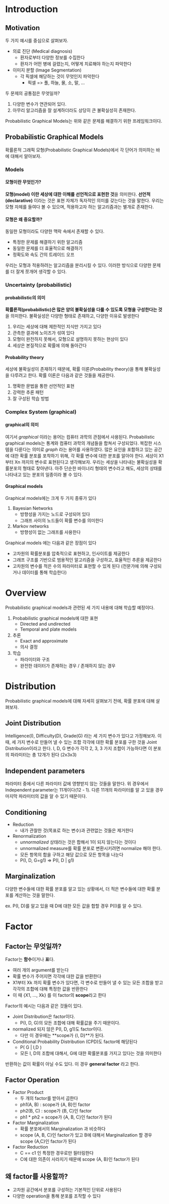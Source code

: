 # Introduction

## Motivation

두 가지 예시를 중심으로 살펴보자.

- 의료 진단 (Medical diagnosis)
    - 환자로부터 다양한 정보를 수집한다
    - 환자가 어떤 병에 걸렸는지, 어떻게 치료해야 하는지 파악한다
- 이미지 분할 (Image Segmentation)
    - 각 픽셀에 해당하는 것이 무엇인지 파악한다
        - 픽셀 => 풀, 하늘, 물, 소, 말, ...

두 문제의 공통점은 무엇일까?

1. 다양한 변수가 연관되어 있다.
2. 아무리 알고리즘을 잘 설계하더라도 상당히 큰 불확실성히 존재한다.

Probabilistic Graphical Models는 위와 같은 문제를 해결하기 위한 프레임워크이다.


## Probabilistic Graphical Models

확률론적 그래픽 모형(Probabilistic Graphical Models)에서 각 단어가 의미하는 바에 대해서 알아보자.


### Models

#### 모형이란 무엇인가?

**모형(model) 이란 세상에 대한 이해를 선언적으로 표현한 것**을 의미한다. **선언적(declarative)** 이라는 것은 표현 자체가 독자적인 의미를 갖는다는 것을 말한다. 우리는 모형 자체를 들여다 볼 수 있으며, 적용하고자 하는 알고리즘과는 별개로 존재한다.

#### 모형은 왜 중요할까?

동일한 모형이라도 다양한 맥락 속에서 존재할 수 있다. 

- 특정한 문제를 해결하기 위한 알고리즘
- 동일한 문제를 더 효율적으로 해결하기
- 정확도와 속도 간의 트레이드 오프

우리는 모형과 적용하려는 알고리즘을 분리시킬 수 있다. 이러한 방식으로 다양한 문제를 더 잘게 쪼개어 생각할 수 있다. 

### Uncertainty (probabilistic)

#### probabilistic의 의미

**확률론적(probabilistic)은 많은 양의 불확실성을 다룰 수 있도록 모형을 구성한다는 것**을 의미한다. 불확실성은 다양한 형태로 존재하고, 다양한 이유로 발생한다

1. 우리는 세상에 대해 제한적인 지식만 가지고 있다
2. 관측한 결과에 노이즈가 섞여 있다
3. 모형이 완전하지 못해서, 모형으로 설명하지 못하는 현상이 있다
4. 세상은 본질적으로 확률에 의해 돌아간다

#### Probability theory

세상에 불확실성이 존재하기 때문에, 확률 이론(Probability theory)을 통해 불확실성을 다루려고 한다. 확률 이론은 다음과 같은 것들을 제공한다.

1. 명확한 문법을 통한 선언적인 표현
2. 강력한 추론 패턴
3. 잘 구성된 학습 방법

### Complex System (graphical)

#### graphical의 의미

여기서 *graphical* 이라는 용어는 컴퓨터 과학의 관점에서 사용된다. Probabilistic graphical models는 통계와 컴퓨터 과학의 개념들을 합쳐서 구성되었다. 복잡한 시스템을 다룬다는 의미로 *graph* 라는 용어를 사용하였다. 많은 요인을 포함하고 있는 공간에 대한 확률 분포를 포착하기 위해, 각 확률 변수에 대한 분포를 알아야 한다. 세상이 X1 부터 Xn 까지의 변수로 표현된다고 생각해보자. 우리는 세상을 나타내는 불확실성을 확률분포의 형태로 찾아낸다. 아주 단순한 바이너리 형태의 변수라고 해도, 세상의 상태를 나타내고 있는 분포의 일종이라 볼 수 있다.

#### Graphical models

Graphical models에는 크게 두 가지 종류가 있다

1. Bayesian Networks
    - 방향성을 가지는 노드로 구성되어 있다
    - 그래프 사이의 노드들이 확률 변수를 의미한다
2. Markov networks
    - 방향성이 없는 그래프를 사용한다

Graphical models 에는 다음과 같은 장점이 있다

- 고차원의 확률분포를 압축적으로 표현하고, 인사이트를 제공한다
- 그래프 구조를 기반으로 범용적인 알고리즘을 구성하고, 효율적인 추론을 제공한다
- 고차원의 변수를 적은 수의 파라미터로 표현할 수 있게 된다 (전문가에 의해 구성되거나 데이터를 통해 학습한다)


# Overview

Probabilistic graphical models과 관련된 세 가지 내용에 대해 학습할 예정이다.

1. Probabilistic graphical models에 대한 표현
    - Directed and undirected
    - Temporal and plate models
2. 추론
    - Exact and approximate
    - 의사 결정
3. 학습
    - 파라미터와 구조
    - 완전한 데이터가 존재하는 경우 / 존재하지 않는 경우

# Distribution

Probabilistic graphical models에 대해 자세히 살펴보기 전에, 확률 분포에 대해 살펴보자.

## Joint Distribution

Intelligence(I), Difficulty(D), Grade(G) 라는 세 가지 변수가 있다고 가정해보자. 이 때, 세 가지 변수로 만들어 낼 수 있는 조합 각각에 대한 확률 분포를 구한 것을 Joint Distribution이라고 한다. I, D, G 변수가 각각 2, 3, 3 가지 조합이 가능하다면 이 분포의 파라미터는 총 12개가 된다 (2x3x3)

## Independent parameters

파라미터 중에서 다른 파라미터 값에 영향받지 않는 것들을 말한다. 위 경우에서 Independent parameter는 11개이다(12 - 1). 다른 11개의 파라미터를 알 고 있을 경우 마지막 파라미터의 값을 알 수 있기 때문이다.

## Conditioning

- Reduction
    - 내가 관찰한 것(목표로 하는 변수)과 관련없는 것들은 제거한다
- Renormalization
    - *unnormalized* 상태라는 것은 합해서 1이 되지 않는다는 것이다
    - unnormalized measure를 확률 분포로 변환시키려면 normalize 해야 한다.
    - 모든 항목의 합을 구하고 해당 값으로 모든 항목을 나눈다
    - P(I, D, G=g1) => P(I, D | g1)

## Marginalization

다양한 변수들에 대한 확률 분포를 알고 있는 상황에서, 더 적은 변수들에 대한 확률 분포를 계산하는 것을 말한다.

ex. P(I, D)를 알고 있을 때 D에 대한 모든 값을 합할 경우 P(I)를 알 수 있다.


# Factor

## Factor는 무엇일까?

Factor는 **함수**이거나 **표**다.

- 여러 개의 argument를 받는다
- 확률 변수가 주어지면 각각에 대한 값을 반환한다
- X1부터 Xk 까지 확률 변수가 있다면, 각 변수로 만들어 낼 수 있는 모든 조합을 받고 각각의 조합에 대해 특정한 값을 반환한다
- 이 때 {X1, ..., Xk} 를 이 factor의 **scope**라고 한다

Factor의 예시는 다음과 같은 것들이 있다.

- Joint Distribution은 factor이다. 
    - P(I, D, G)의 모든 조합에 대해 확률값을 주기 때문이다.
- normalized 되지 않은 P(I, D, g1)도 factor이다.
    - 다만 이 경우에는 **scope가 {I, D}**가 된다. 
- Conditional Probability Distribution (CPD)도 factor에 해당된다
    - P( G | I,D )
    - 모든 I, D의 조합에 대해서, G에 대한 확률분포를 가지고 있다는 것을 의미한다

반환하는 값이 확률이 아닐 수도 있다. 이 경우 **general factor** 라고 한다.


## Factor Operation

- Factor Product
    - 두 개의 factor를 받아서 곱한다
    - ph1(A, B) : scope가 {A, B}인 factor
    - ph2(B, C) : scope가 {B, C}인 factor
    - ph1 * ph2 = scope가 {A, B, C}인 factor가 된다
- Factor Marginalization
    - 확률 분포에서의 Marginalization 과 비슷하다
    - scope {A, B, C}인 factor가 있고 B에 대해서 Marginalization 할 경우 scope {A,C}인 factor가 된다
- Factor Reduction
    - C == c1 인 특정한 경우로만 필터링한다
    - C에 대한 의존이 사라지기 때문에 scope {A, B}인 factor가 된다

## 왜 factor를 사용할까?

- 고차원 공간에서 분포를 구성하는 기본적인 단위로 사용된다
- 다양한 operation을 통해 분포를 조작할 수 있다
